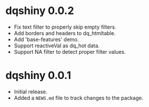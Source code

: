 # dqshiny 0.0.2

* Fix text filter to properly skip empty filters.
* Add borders and headers to dq_htmltable.
* Add 'base-features' demo.
* Support reactiveVal as dq_hot data.
* Support NA filter to detect proper filter values.

# dqshiny 0.0.1

* Initial release.
* Added a `NEWS.md` file to track changes to the package.
